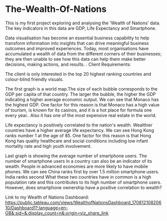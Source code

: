 # The-Wealth-Of-Nations

This is my first project exploring and analysing the 'Wealth of Nations' data. The key indicators in this data are GDP, Life Expectancy and Smartphone. 

Data visualisation has become an essential business capability to help transform information into insights that can drive meaningful business outcomes and improved experiences. Today, most organisations have accumulated a wealth of data from the different corners of their businesses; they are then unable to see how this data can help them make better decisions, making actions, and results. 
.
Client Requirements:

The client is only interested in the top 20 highest ranking countries and colour-blind friendly visuals.

The first graph is a world map.The size of each bubble corresponds to the GDP per capita of that country. The larger the bubble, the higher the GDP indicating a higher average economic output. We can see that Monaco has the highest GDP.
One factor for this reason is that Monaco has a high value of tourism, is known for its casinos, and it is a hot place for formula one every year.. Also it has one of the most expensive real estate in the world. 

Life expectancy is  positively correlated to the nation's wealth. Wealthier countries have a higher average life expectancy. We can see Hong Kong ranks number 1 at the age of 85.  One factor for this reason is that  Hong Kong has quality healthcare and social conditions including low infant mortality rate and high youth involvement.

Last graph is showing the average number of smartphone users. The number of smartphone users in a country can also be an indicator of its wealth.  People in advanced economies are more likely to have mobile phones. We can see China ranks first by over 1.5 million smartphone users. India ranks second 
What these two countries have in common is a high population rate and this contributes to its high number of smartphone users. However, does smartphone ownership have a positive correlation to wealth?

Link to my Wealth of Nations Dashboard: https://public.tableau.com/views/WealthofNationsDashboard_17081210820610/Dashboard1?:language=en-GB&:sid=&:display_count=n&:origin=viz_share_link
